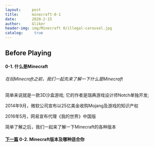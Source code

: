 ```yaml
---
layout:     post
title:      minecraft-0-1
date:       2020-2-15
author:     Gliker
header-img: img/Minecraft 0/illegal-carousel.jpg
catalog:     true
---
```


## Before Playing

#### 0-1. 什么是Minecraft

###### 在玩Minecraft之前，我们一起先来了解一下什么是Minecraft 

简单来说就是一款3D沙盒游戏;
它的作者是瑞典游戏设计师Notch单独开发;

2014年9月，微软公司宣布以25亿美金收购Mojang及游戏的知识产权

2016年5月，网易宣布代理《我的世界》中国版

简单了解之后，我们一起来了解一下Minecraft的各种版本

#### [下一篇](jiangzhiyan.github.io/minecraft-0-2) 0-2. Minecraft版本及哪种适合你 

